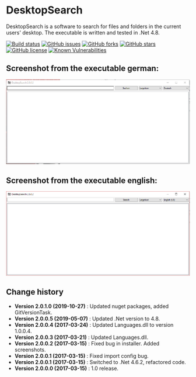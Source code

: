 DesktopSearch
===============

DesktopSearch is a software to search for files and folders in the current users' desktop.
The executable is written and tested in .Net 4.8.

[![Build status](https://ci.appveyor.com/api/projects/status/bq2tx2a016o6l0sf?svg=true)](https://ci.appveyor.com/project/SeppPenner/desktopsearch)
[![GitHub issues](https://img.shields.io/github/issues/SeppPenner/DesktopSearch.svg)](https://github.com/SeppPenner/DesktopSearch/issues)
[![GitHub forks](https://img.shields.io/github/forks/SeppPenner/DesktopSearch.svg)](https://github.com/SeppPenner/DesktopSearch/network)
[![GitHub stars](https://img.shields.io/github/stars/SeppPenner/DesktopSearch.svg)](https://github.com/SeppPenner/DesktopSearch/stargazers)
[![GitHub license](https://img.shields.io/badge/license-AGPL-blue.svg)](https://raw.githubusercontent.com/SeppPenner/DesktopSearch/master/License.txt)
[![Known Vulnerabilities](https://snyk.io/test/github/SeppPenner/DesktopSearch/badge.svg)](https://snyk.io/test/github/SeppPenner/DesktopSearch)


## Screenshot from the executable german:
![Screenshot from the executable german](https://github.com/SeppPenner/DesktopSearch/blob/master/Screenshot_DE.PNG "Screenshot from the executable german")

## Screenshot from the executable english:
![Screenshot from the executable english](https://github.com/SeppPenner/DesktopSearch/blob/master/Screenshot_EN.PNG "Screenshot from the executable english")

Change history
--------------

* **Version 2.0.1.0 (2019-10-27)** : Updated nuget packages, added GitVersionTask.
* **Version 2.0.0.5 (2019-05-07)** : Updated .Net version to 4.8.
* **Version 2.0.0.4 (2017-03-24)** : Updated Languages.dll to version 1.0.0.4.
* **Version 2.0.0.3 (2017-03-21)** : Updated Languages.dll.
* **Version 2.0.0.2 (2017-03-15)** : Fixed bug in installer. Added screenshots.
* **Version 2.0.0.1 (2017-03-15)** : Fixed import config bug.
* **Version 2.0.0.1 (2017-03-15)** : Switched to .Net 4.6.2, refactored code.
* **Version 2.0.0.0 (2017-03-15)** : 1.0 release.
